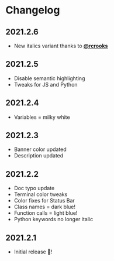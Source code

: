 # Changelog

## 2021.2.6

- New italics variant thanks to [**@rcrooks**](https://github.com/rcrooks)

## 2021.2.5

- Disable semantic highlighting
- Tweaks for JS and Python

## 2021.2.4

- Variables = milky white

## 2021.2.3

- Banner color updated
- Description updated

## 2021.2.2

- Doc typo update
- Terminal color tweaks
- Color fixes for Status Bar
- Class names = dark blue!
- Function calls = light blue!
- Python keywords no longer italic

## 2021.2.1

- Initial release 🎉!
